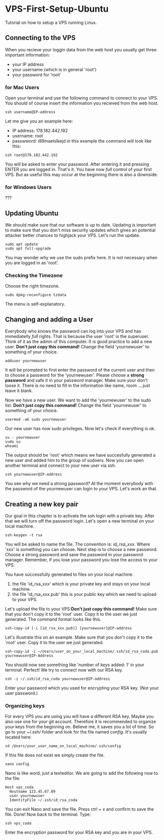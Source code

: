 # VPS-First-Setup-Ubuntu
Tutorial on how to setup a VPS running Linux.

## Connecting to the VPS
When you recieve your loggin data from the web host you usually get three important information:
* your IP address
* your username (which is in general 'root')
* your password for 'root'

### for Mac Users
Open your terminal and use the following command to connect to your VPS. You should of course insert the information you recieved from the web host.
```
ssh username@IP-address
```
Let me give you an example here:
* IP address: 178.182.442.192
* username: root
* passwword: i89maelslkejd
in this example the command will look like this:
```
ssh root@178.182.442.192
```
You will be asked to enter your password. After entering it and pressing ENTER you are logged in. 
That's it. You have now *full* control of your first VPS. But as useful this may occur at the beginning there is also a downside. 

### for Windows Users

???



## Updating Ubuntu
We should make sure that our software is up to date. Updating is important to make sure that you don't miss security updates which gives an potential attacker better chances to highjack your VPS. Let's run the update.
```
sudo apt update
sudo apt full-upgrade
```
You may wonder why we use the sudo prefix here. It is not necessary when you are logged in as 'root'.
### Checking the Timezone
Choose the right timezone.
```
sudo dpkg-reconfigure tzdata
```
The menu is self-explanatory. 



## Changing and adding a User
Everybody who knows the password can log into your VPS and has immediatelly *full* rights. 
That is because the user 'root' is the superuser. Think of it as the admin of this computer. It is good practice to add a new user.
**Don't just copy this command!** Change the field 'yournewuser' to something of your choice.
```
adduser yournewuser

```
It will be prompted to first enter the password of the current user and then to choose a password for the 'yournewuser'. Please choose a **strong password** and safe it in your password manager. Make sure your don't loose it. There is no need to fill in the information like name, room ....just leave it blank. 

Now we have a new user. We want to add the 'yournewuser' to the sudo list.
**Don't just copy this command!** Change the field 'yournewuser' to something of your choice.
```
usermod -aG sudo yournewuser
```
Our new user has now sudo privileges. Now let's check if everything is ok.
```
su - yournewuser
sudo su
whoami
```
The output should be 'root' which means we have succesfully generated a new user and added him to the group of sudoers.
Now you can open another terminal and connect to your new user via ssh.
```
ssh yournewuser@IP-address
```
You see why we need a strong password? At the moment everybody with the password of the yournewuser can login to your VPS. Let's work an that.

## Creating a new key pair 
Our goal in this chapter is to activate the ssh login with a private key. After that we will turn off the password login.
Let's open a new terminal on your local machine.
```
ssh-keygen -t rsa
```
You will be asked to name the file. The convention is: *id_rsa_xxx*. Where 'xxx' is something you can choose.
Next step is to choose a new password. Choose a strong password and save the password in your password manager. Remember, if you lose your password you lose the access to your VPS.

You have successfully generated to files on your local machine.
1. the file 'id_rsa_xxx' which is your private key and stays on your local machine.
2. the file 'id_rsa_xxx.pub' this is your public key which we need to upload to your VPS.

Let's upload the file to your VPS:**Don't just copy this command!** Make sure that you don't copy it to the 'root' user. Copy it to the user we just generated. The command format looks like this.
```
ssh-copy-id [-i [id_rsa_xxx.pub]] [yournewuser]@IP-address
```
Let's illustrate this on an example. Make sure that you don't copy it to the 'root' user. Copy it to the user we just generated.
```
ssh-copy-id -i ~/Users/user_on_your_local_machine/.ssh/id_rsa_coda.pub yournewuser@IP-Address
```
You should now see something like 'number of keys added: 1' in your terminal. Perfect! We try to connect now with our RSA key.
```
ssh -i ~/.ssh/id_rsa_coda yournewuser@IP-address
```
Enter your password which you used for encrypting your RSA key. (Not your user password.)

### Organizing keys
For every VPS you are using you will have a different RSA key. Maybe you also use one for your git account. Therefore it is recommended to organize your keys from the beginning on. Believe me, it saves you a lot of time. So go to your ~/.ssh/ folder and look for the file named *config*. It's usually located here:
```
cd /Users/your_user_name_on_local_machine/.ssh/config
```
If this file does not exist we simply create the file.
```
nano config
```
Nano is like word, just a texteditor. We are going to add the following now to the file:
```
Host vps_coda
  Hostname 123.45.67.89 
  user yournewuser
  IdentityFile ~/.ssh/id_rsa_coda
```
You can exit Nano and save the file. Press ctrl + x and confirm to save the file. Done!
Now back to the terminal. Type:
```
ssh vps_coda
```
Enter the encryption password for your RSA key and you are in your VPS.




